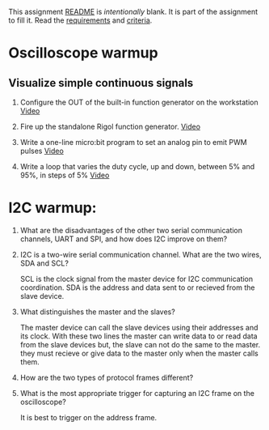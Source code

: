 This assignment [README](README.md) is _intentionally_ blank. It is part of the assignment to fill it. Read the [requirements](requirements.md) and [criteria](criteria.md).

# Oscilloscope warmup

## Visualize simple continuous signals

1. Configure the OUT of the built-in function generator on the workstation
  [Video](https://drive.google.com/open?id=1KaVA-8ODM3Nq4mszeLmeU4ybDzrl-X06)
  
2. Fire up the standalone Rigol function generator.
  [Video](https://drive.google.com/open?id=1KbOLyCi8Whs5TwbCIVZ05xRh6Tswb3WI)
  
3. Write a one-line micro:bit program to set an analog pin to emit PWM pulses
  [Video](https://drive.google.com/open?id=1L1lBcZV-wYVSt4BwrvFeOQ2wgPvMRI_d)
  
4. Write a loop that varies the duty cycle, up and down, between 5% and 95%, in steps of 5%
  [Video](https://drive.google.com/open?id=1K3JJoz3r66mBR8rAS8xY1Wm9DV71DDp8)
  

# I2C warmup:

1. What are the disadvantages of the other two serial communication channels, UART and SPI, and how does I2C improve on them?


2. I2C is a two-wire serial communication channel. What are the two wires, SDA and SCL?

    SCL is the clock signal from the master device for I2C communication coordination. SDA is the address and data sent to or recieved         from the slave device.
  
3. What distinguishes the master and the slaves?

    The master device can call the slave devices using their addresses and its clock. With these two lines the master can write data to or     read data from the slave devices but, the slave can not do the same to the master. they must recieve or give data to the master             only when the master calls them.
    
 4. How are the two types of protocol frames different?
 
 5. What is the most appropriate trigger for capturing an I2C frame on the oscilloscope?
 
    It is best to trigger on the address frame. 
